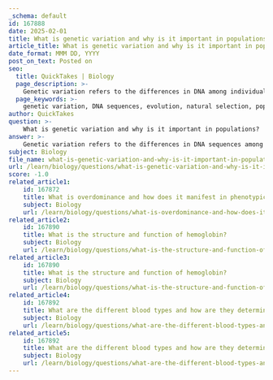 ```yaml
---
_schema: default
id: 167888
date: 2025-02-01
title: What is genetic variation and why is it important in populations?
article_title: What is genetic variation and why is it important in populations?
date_format: MMM DD, YYYY
post_on_text: Posted on
seo:
  title: QuickTakes | Biology
  page_description: >-
    Genetic variation refers to the differences in DNA among individuals in a population, crucial for evolution and adaptation, allowing populations to survive and evolve through mechanisms like natural selection and genetic diversity.
  page_keywords: >-
    genetic variation, DNA sequences, evolution, natural selection, population genetics, adaptation, genetic diversity, mutations, gene flow, sexual reproduction, environmental changes
author: QuickTakes
question: >-
    What is genetic variation and why is it important in populations?
answer: >-
    Genetic variation refers to the differences in DNA sequences among individuals within a population. It is a fundamental concept in genetics and is crucial for several reasons:\n\n1. **Evolution**: Genetic variation is the raw material for evolution. It allows populations to adapt to changing environments through natural selection. For instance, variations in traits such as disease resistance can confer survival advantages, enabling individuals with favorable traits to reproduce and pass those traits on to future generations.\n\n2. **Population Genetics**: The study of genetic variation within populations helps scientists understand the genetic structure of populations, how they evolve over time, and the mechanisms that drive these changes. By observing genetic variation, researchers can gain insights into migration patterns, mating systems, and the effects of genetic drift.\n\n3. **Adaptation**: High levels of genetic variation within a population enhance its ability to adapt to environmental changes. Populations with greater genetic diversity are more likely to contain individuals with traits that can withstand new challenges, such as climate change or emerging diseases.\n\n4. **Sources of Genetic Variation**: Genetic variation arises from several key processes:\n   - **Mutations**: Random changes in DNA sequences can create new alleles, contributing to genetic diversity.\n   - **Gene Flow**: The transfer of genetic material between populations through migration introduces new alleles into the gene pool, increasing genetic diversity and counteracting the effects of genetic drift.\n   - **Sexual Reproduction**: This process involves the combination of genetic material from two parents, resulting in offspring with unique genetic combinations. The shuffling of alleles during meiosis (through independent assortment and crossing over) significantly contributes to genetic variation.\n\nIn summary, genetic variation is essential for the survival and adaptability of populations, providing the necessary diversity for natural selection to act upon and enabling populations to thrive in changing environments.
subject: Biology
file_name: what-is-genetic-variation-and-why-is-it-important-in-populations.md
url: /learn/biology/questions/what-is-genetic-variation-and-why-is-it-important-in-populations
score: -1.0
related_article1:
    id: 167872
    title: What is overdominance and how does it manifest in phenotypic outcomes?
    subject: Biology
    url: /learn/biology/questions/what-is-overdominance-and-how-does-it-manifest-in-phenotypic-outcomes
related_article2:
    id: 167890
    title: What is the structure and function of hemoglobin?
    subject: Biology
    url: /learn/biology/questions/what-is-the-structure-and-function-of-hemoglobin
related_article3:
    id: 167890
    title: What is the structure and function of hemoglobin?
    subject: Biology
    url: /learn/biology/questions/what-is-the-structure-and-function-of-hemoglobin
related_article4:
    id: 167892
    title: What are the different blood types and how are they determined?
    subject: Biology
    url: /learn/biology/questions/what-are-the-different-blood-types-and-how-are-they-determined
related_article5:
    id: 167892
    title: What are the different blood types and how are they determined?
    subject: Biology
    url: /learn/biology/questions/what-are-the-different-blood-types-and-how-are-they-determined
---
```


&nbsp;